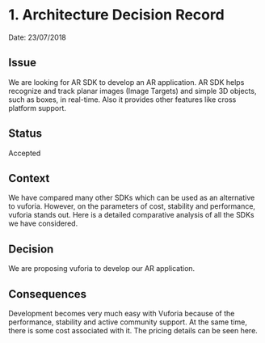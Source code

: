 # 1. Architecture Decision Record

Date: 23/07/2018

## Issue

We are looking for AR SDK to develop an AR application. AR SDK helps recognize and track planar images (Image Targets) and simple 3D objects, such as boxes, in real-time. Also it provides other features like cross platform support. 

## Status

Accepted

## Context

We have compared many other SDKs which can be used as an alternative to vuforia. However, on the parameters of  cost, stability and performance, vuforia stands out. Here is a detailed comparative analysis of all the SDKs we have considered.  

## Decision

We are proposing vuforia to develop our AR application.

## Consequences

Development becomes very much easy with Vuforia because of the performance, stability and active community support. At the same time, there is some cost associated with it. The pricing details can be seen here.
